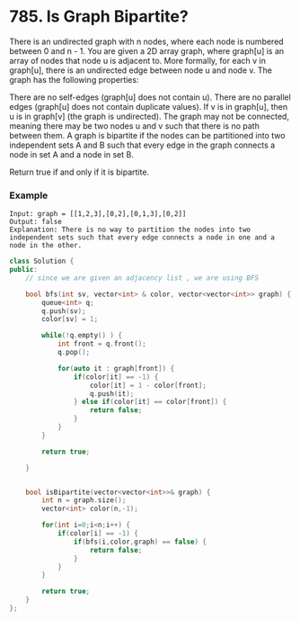 # 785. Is Graph Bipartite?

There is an undirected graph with n nodes, where each node is numbered between 0 and n - 1. You are given a 2D array graph, where graph[u] is an array of nodes that node u is adjacent to. More formally, for each v in graph[u], there is an undirected edge between node u and node v. The graph has the following properties:

There are no self-edges (graph[u] does not contain u).
There are no parallel edges (graph[u] does not contain duplicate values).
If v is in graph[u], then u is in graph[v] (the graph is undirected).
The graph may not be connected, meaning there may be two nodes u and v such that there is no path between them.
A graph is bipartite if the nodes can be partitioned into two independent sets A and B such that every edge in the graph connects a node in set A and a node in set B.

Return true if and only if it is bipartite.

### Example
```
Input: graph = [[1,2,3],[0,2],[0,1,3],[0,2]]
Output: false
Explanation: There is no way to partition the nodes into two independent sets such that every edge connects a node in one and a node in the other.
```

```cpp
class Solution {
public:
    // since we are given an adjacency list , we are using BFS

    bool bfs(int sv, vector<int> & color, vector<vector<int>> graph) {
        queue<int> q;
        q.push(sv);
        color[sv] = 1;

        while(!q.empty() ) {
            int front = q.front();
            q.pop();

            for(auto it : graph[front]) {
                if(color[it] == -1) {
                    color[it] = 1 - color[front];
                    q.push(it);
                } else if(color[it] == color[front]) {
                    return false;
                }
            }
        }

        return true;

    }


    bool isBipartite(vector<vector<int>>& graph) {
        int n = graph.size();
        vector<int> color(n,-1);

        for(int i=0;i<n;i++) {
            if(color[i] == -1) {
                if(bfs(i,color,graph) == false) {
                    return false;
                }
            }
        }

        return true;
    }
};
```